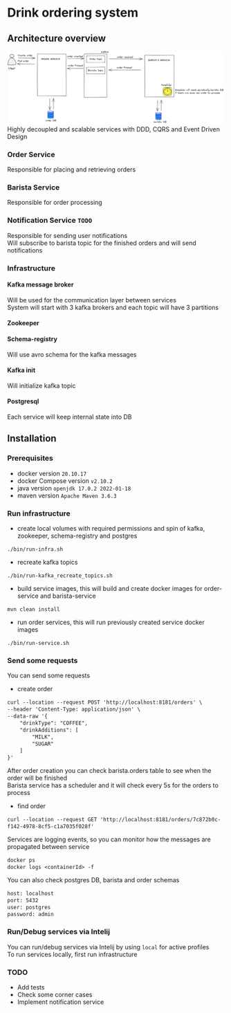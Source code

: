 # Drink ordering system
## Architecture overview
![Architecture Overview](docs/drink-ordering-system.png)
Highly decoupled and scalable services with DDD, CQRS and Event Driven Design

### Order Service
Responsible for placing and retrieving orders

### Barista Service
Responsible for order processing

### Notification Service `TODO`
Responsible for sending user notifications  
Will subscribe to barista topic for the finished orders and will send notifications

### Infrastructure
#### Kafka message broker
Will be used for the communication layer between services  
System will start with 3 kafka brokers and each topic will have 3 partitions

#### Zookeeper

#### Schema-registry
Will use avro schema for the kafka messages

#### Kafka init
Will initialize kafka topic

#### Postgresql
Each service will keep internal state into DB

## Installation 
### Prerequisites
- docker version `20.10.17`
- docker Compose version `v2.10.2`
- java version  `openjdk 17.0.2 2022-01-18`
- maven version `Apache Maven 3.6.3`

### Run infrastructure
- create local volumes with required permissions and spin of kafka, zookeeper, schema-registry and postgres
```
./bin/run-infra.sh
```
- recreate kafka topics
```
./bin/run-kafka_recreate_topics.sh
```
- build service images, this will build and create docker images for order-service and barista-service
```
mvn clean install
```
- run order services, this will run previously created service docker images
```
./bin/run-service.sh
```
### Send some requests
You can send some requests
- create order
```
curl --location --request POST 'http://localhost:8181/orders' \
--header 'Content-Type: application/json' \
--data-raw '{
    "drinkType": "COFFEE",
    "drinkAdditions": [
        "MILK",
        "SUGAR"
    ]
}'
```
After order creation you can check barista.orders table to see when the order will be finished  
Barista service has a scheduler and it will check every 5s for the orders to process
- find order
```
curl --location --request GET 'http://localhost:8181/orders/7c872b0c-f142-4978-8cf5-c1a7035f028f'
```

Services are logging events, so you can monitor how the messages are propagated between service
```
docker ps
docker logs <containerId> -f
```
You can also check postgres DB, barista and order schemas
```
host: localhost
port: 5432
user: postgres
password: admin
```

### Run/Debug services via Intelij
You can run/debug services via Intelij by using `local` for active profiles  
To run services locally, first run infrastructure
### TODO
- Add tests
- Check some corner cases
- Implement notification service
